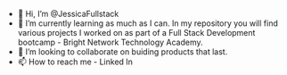 - 👋 Hi, I’m @JessicaFullstack
- 🌱 I’m currently learning as much as I can. In my repository you will find various projects I worked on as part of a Full Stack Development bootcamp - Bright Network Technology Academy.
- 💞️ I’m looking to collaborate on buiding products that last.
- 📫 How to reach me - Linked In 

<!---
JessicaFullstack/JessicaFullstack is a ✨ special ✨ repository because its `README.md` (this file) appears on your GitHub profile.
You can click the Preview link to take a look at your changes.
--->
